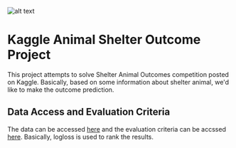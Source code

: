 ![alt text](https://kaggle2.blob.core.windows.net/competitions/kaggle/5039/media/kaggle_pets2.png)

# Kaggle Animal Shelter Outcome Project

This project attempts to solve Shelter Animal Outcomes competition posted on Kaggle. Basically, based on some information about shelter animal, we'd like to make the outcome prediction.

## Data Access and Evaluation Criteria

The data can be accessed [here](https://www.kaggle.com/c/shelter-animal-outcomes/data) and the evaluation criteria can be accssed [here](https://www.kaggle.com/c/shelter-animal-outcomes#evaluation). Basically, logloss is used to rank the results.

